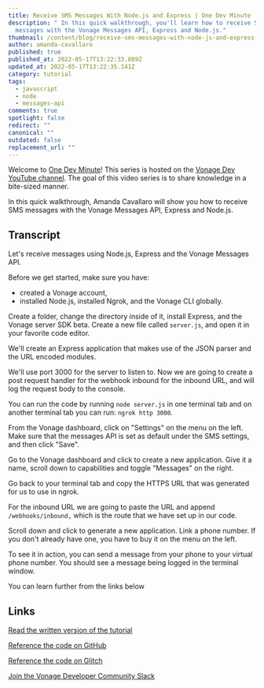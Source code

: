 ```yaml
---
title: Receive SMS Messages With Node.js and Express | One Dev Minute
description: " In this quick walkthrough, you'll learn how to receive SMS
  messages with the Vonage Messages API, Express and Node.js."
thumbnail: /content/blog/receive-sms-messages-with-node-js-and-express-one-dev-minute/receive.png
author: amanda-cavallaro
published: true
published_at: 2022-05-17T13:22:33.889Z
updated_at: 2022-05-17T13:22:35.141Z
category: tutorial
tags:
  - javascript
  - node
  - messages-api
comments: true
spotlight: false
redirect: ""
canonical: ""
outdated: false
replacement_url: ""
---
```

Welcome to [One Dev Minute](https://www.youtube.com/playlist?list=PLWYngsniPr_mwb65DDl3Kr6xeh6l7_pVY)! This series is hosted on the [Vonage Dev YouTube channel](https://www.youtube.com/vonagedev). The goal of this video series is to share knowledge in a bite-sized manner.

In this quick walkthrough, Amanda Cavallaro will show you how to receive SMS messages with the Vonage Messages API, Express and Node.js.

<youtube id="JmC4y2ycF6c"></youtube>

## Transcript

Let's receive messages using Node.js, Express and the Vonage Messages API.

Before we get started, make sure you have:

* created a Vonage account,
* installed Node.js, installed Ngrok, and the Vonage CLI globally.

Create a folder, change the directory inside of it, install Express, and the Vonage server SDK beta.
Create a new file called `server.js`, and open it in your favorite code editor.

We'll create an Express application that makes use of the JSON parser and the URL encoded modules. 

We'll use port 3000 for the server to listen to. Now we are going to create a post request handler for the webhook inbound for the inbound URL, and will log the request body to the console. 

You can run the code by running `node server.js` in one terminal tab and on another terminal tab you can run: `ngrok http 3000`. 

From the Vonage dashboard, click on "Settings" on the menu on the left. Make sure that the messages API is set as default under the SMS settings, and then click "Save". 

Go to the Vonage dashboard and click to create a new application. Give it a name, scroll down to capabilities and toggle "Messages" on the right. 

Go back to your terminal tab and copy the HTTPS URL that was generated for us to use in ngrok.

For the inbound URL we are going to paste the URL and append `/webhooks/inbound,` which is the route that we have set up in our code. 

Scroll down and click to generate a new application. Link a phone number. If you don't already have one, you have to buy it on the menu on the left.

To see it in action, you can send a message from your phone to your virtual phone number. You should see a message being logged in the terminal window.

You can learn further from the links below

## Links

[Read the written version of the tutorial](https://developer.vonage.com/blog/2019/09/16/how-to-send-and-receive-sms-messages-with-node-js-and-express-dr)

[Reference the code on GitHub](https://github.com/nexmo-community/nexmo-sms-autoresponder-node/)

[Reference the code on Glitch](https://glitch.com/edit/#!/whispering-rebel-ixia)

[Join the Vonage Developer Community Slack](https://developer.vonage.com/community/slack)
